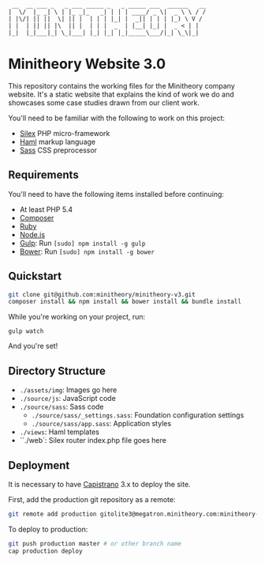 ```
 __  __ ___ _   _ ___ _____ _   _ _____ ___  ______   __
|  \/  |_ _| \ | |_ _|_   _| | | | ____/ _ \|  _ \ \ / /
| |\/| || ||  \| || |  | | | |_| |  _|| | | | |_) \ V /
| |  | || || |\  || |  | | |  _  | |__| |_| |  _ < | |  
|_|  |_|___|_| \_|___| |_| |_| |_|_____\___/|_| \_\|_|
```

# Minitheory Website 3.0

This repository contains the working files for the Minitheory company website.
It's a static website that explains the kind of work we do and showcases some
case studies drawn from our client work.

You'll need to be familiar with the following to work on this project:

* [Silex](http://silex.sensiolabs.org/) PHP micro-framework
* [Haml](http://haml.info/) markup language
* [Sass](http://sass-lang.com/) CSS preprocessor

## Requirements

You'll need to have the following items installed before continuing:

  * At least PHP 5.4
  * [Composer](http://getcomposer.org/)
  * [Ruby](http://www.ruby-lang.org/)
  * [Node.js](http://nodejs.org)
  * [Gulp](http://gulpjs.com/): Run `[sudo] npm install -g gulp`
  * [Bower](http://bower.io): Run `[sudo] npm install -g bower`

## Quickstart

```bash
git clone git@github.com:minitheory/minitheory-v3.git
composer install && npm install && bower install && bundle install
```

While you're working on your project, run:

```
gulp watch
```

And you're set!

## Directory Structure

  * `./assets/img`: Images go here
  * `./source/js`: JavaScript code
  * `./source/sass`: Sass code
    * `./source/sass/_settings.sass`: Foundation configuration settings
    * `./source/sass/app.sass`: Application styles  
  * `./views`: Haml templates
  * ``./web`: Silex router index.php file goes here

## Deployment

It is necessary to have [Capistrano](http://capistranorb.com/) 3.x to deploy the
site.

First, add the production git repository as a remote:

```bash
git remote add production gitolite3@megatron.minitheory.com:minitheory-website.git
```

To deploy to production:

```bash
git push production master # or other branch name
cap production deploy
```
